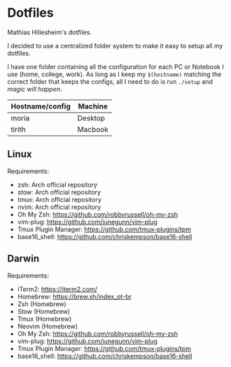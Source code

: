 # Dotfiles

Mathias Hillesheim's dotfiles.

I decided to use a centralized folder system to make it easy to setup all my dotfiles.

I have one folder containing all the configuration for each PC or Notebook I use (home, college, work). As long as I keep my `$(hostname)` matching the correct folder that keeps the configs, all I need to do is run `./setup` and *magic will happen*.

| Hostname/config | Machine       |
|-----------------|---------------|
| moria           | Desktop       |
| tirith          | Macbook       |

## Linux

Requirements:

* zsh: Arch official repository
* stow: Arch official repository
* tmux: Arch official repository
* nvim: Arch official repository
* Oh My Zsh: https://github.com/robbyrussell/oh-my-zsh
* vim-plug: https://github.com/junegunn/vim-plug
* Tmux Plugin Manager: https://github.com/tmux-plugins/tpm
* base16_shell: https://github.com/chriskempson/base16-shell

## Darwin

Requirements:

* iTerm2: https://iterm2.com/
* Homebrew: https://brew.sh/index_pt-br
* Zsh (Homebrew)
* Stow (Homebrew)
* Tmux (Homebrew)
* Neovim (Homebrew)
* Oh My Zsh: https://github.com/robbyrussell/oh-my-zsh
* vim-plug: https://github.com/junegunn/vim-plug
* Tmux Plugin Manager: https://github.com/tmux-plugins/tpm
* base16_shell: https://github.com/chriskempson/base16-shell
